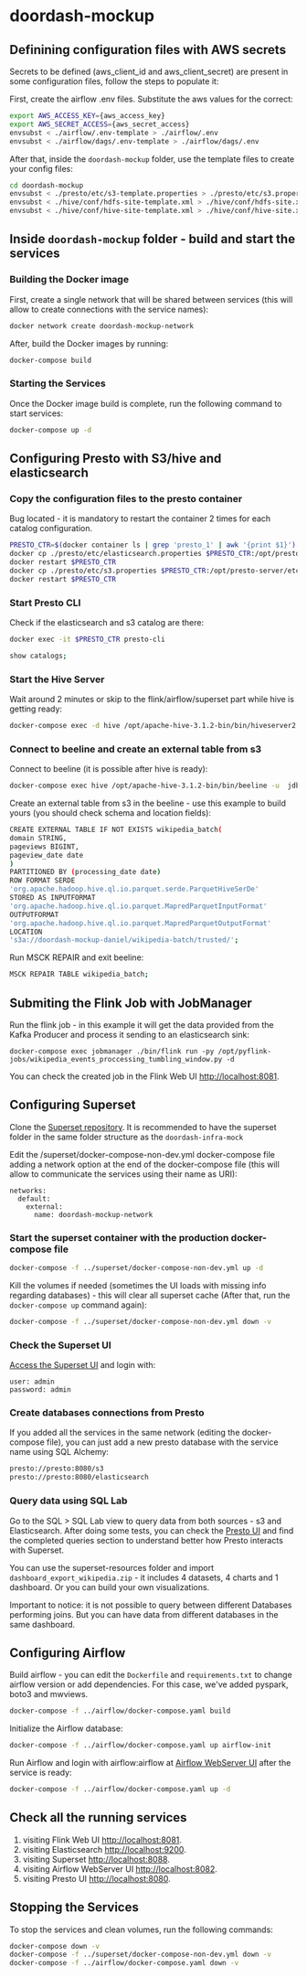 # doordash-mockup

## Definining configuration files with AWS secrets

Secrets to be defined (aws_client_id and aws_client_secret) are present in some configuration files, follow the steps to populate it:

First, create the airflow .env files. Substitute the aws values for the correct:
```bash
export AWS_ACCESS_KEY={aws_access_key}
export AWS_SECRET_ACCESS={aws_secret_access}
envsubst < ./airflow/.env-template > ./airflow/.env
envsubst < ./airflow/dags/.env-template > ./airflow/dags/.env
```

After that, inside the `doordash-mockup` folder, use the template files to create your config files:

```bash
cd doordash-mockup
envsubst < ./presto/etc/s3-template.properties > ./presto/etc/s3.properties
envsubst < ./hive/conf/hdfs-site-template.xml > ./hive/conf/hdfs-site.xml
envsubst < ./hive/conf/hive-site-template.xml > ./hive/conf/hive-site.xml
```

## Inside `doordash-mockup` folder - build and start the services

### Building the Docker image

First, create a single network that will be shared between services (this will allow to create connections with the service names):

```bash
docker network create doordash-mockup-network
```

After, build the Docker images by running:
```bash
docker-compose build
```

### Starting the Services

Once the Docker image build is complete, run the following command to start services:

```bash
docker-compose up -d
```

## Configuring Presto with S3/hive and elasticsearch

### Copy the configuration files to the presto container
Bug located - it is mandatory to restart the container 2 times for each catalog configuration.

```bash
PRESTO_CTR=$(docker container ls | grep 'presto_1' | awk '{print $1}')
docker cp ./presto/etc/elasticsearch.properties $PRESTO_CTR:/opt/presto-server/etc/catalog/elasticsearch.properties
docker restart $PRESTO_CTR
docker cp ./presto/etc/s3.properties $PRESTO_CTR:/opt/presto-server/etc/catalog/s3.properties
docker restart $PRESTO_CTR
```

### Start Presto CLI
Check if the elasticsearch and s3 catalog are there:

```bash
docker exec -it $PRESTO_CTR presto-cli
```

```bash
show catalogs;
```
### Start the Hive Server
Wait around 2 minutes or skip to the flink/airflow/superset part while hive is getting ready:

```bash
docker-compose exec -d hive /opt/apache-hive-3.1.2-bin/bin/hiveserver2
```

### Connect to beeline and create an external table from s3
Connect to beeline (it is possible after hive is ready):
```bash
docker-compose exec hive /opt/apache-hive-3.1.2-bin/bin/beeline -u  jdbc:hive2://localhost:10000
```

Create an external table from s3 in the beeline - use this example to build yours (you should check schema and location fields):
```bash
CREATE EXTERNAL TABLE IF NOT EXISTS wikipedia_batch(
domain STRING,
pageviews BIGINT,
pageview_date date
)
PARTITIONED BY (processing_date date)
ROW FORMAT SERDE
'org.apache.hadoop.hive.ql.io.parquet.serde.ParquetHiveSerDe'
STORED AS INPUTFORMAT
'org.apache.hadoop.hive.ql.io.parquet.MapredParquetInputFormat'
OUTPUTFORMAT
'org.apache.hadoop.hive.ql.io.parquet.MapredParquetOutputFormat'
LOCATION
's3a://doordash-mockup-daniel/wikipedia-batch/trusted/';
```

Run MSCK REPAIR and exit beeline:

```bash
MSCK REPAIR TABLE wikipedia_batch;
```

## Submiting the Flink Job with JobManager

Run the flink job - in this example it will get the data provided from the Kafka Producer and process it sending to an elasticsearch sink:

```shell script
docker-compose exec jobmanager ./bin/flink run -py /opt/pyflink-jobs/wikipedia_events_proccessing_tumbling_window.py -d
```
You can check the created job in the Flink Web UI [http://localhost:8081](http://localhost:8081).
## Configuring Superset
Clone the [Superset repository](https://github.com/apache/superset). It is recommended to have the superset folder in the same folder structure as the `doordash-infra-mock`

Edit the /superset/docker-compose-non-dev.yml docker-compose file adding a network option at the end of the docker-compose file (this will allow to communicate the services using their name as URI):
```
networks: 
  default: 
    external: 
      name: doordash-mockup-network
```

### Start the superset container with the production docker-compose file
```bash
docker-compose -f ../superset/docker-compose-non-dev.yml up -d
```

Kill the volumes if needed (sometimes the UI loads with missing info regarding databases) - this will clear all superset cache (After that, run the `docker-compose up` command again):
```bash
docker-compose -f ../superset/docker-compose-non-dev.yml down -v
```
### Check the Superset UI

 [Access the Superset UI](http://localhost:8088) and login with:
```
user: admin
password: admin
```
### Create databases connections from Presto

If you added all the services in the same network (editing the docker-compose file), you can just add a new presto database with the service name using SQL Alchemy:

```bash
presto://presto:8080/s3
presto://presto:8080/elasticsearch
```

### Query data using SQL Lab
Go to the SQL > SQL Lab view to query data from both sources - s3 and Elasticsearch. After doing some tests, you can check the [Presto UI](http://localhost:8080) and find the completed queries section to understand better how Presto interacts with Superset.

You can use the superset-resources folder and import `dashboard_export_wikipedia.zip` - it includes 4 datasets, 4 charts and 1 dashboard. Or you can build your own visualizations.

Important to notice: it is not possible to query between different Databases performing joins. But you can have data from different databases in the same dashboard.

## Configuring Airflow

Build airflow - you can edit the `Dockerfile` and `requirements.txt` to change airflow version or add dependencies. For this case, we've added pyspark, boto3 and mwviews.
```bash
docker-compose -f ../airflow/docker-compose.yaml build
```

Initialize the Airflow database:
```bash
docker-compose -f ../airflow/docker-compose.yaml up airflow-init
```

Run Airflow and login with airflow:airflow at [Airflow WebServer UI](http://localhost:8082) after the service is ready:
```bash
docker-compose -f ../airflow/docker-compose.yaml up -d
```

## Check all the running services

1. visiting Flink Web UI [http://localhost:8081](http://localhost:8081).
2. visiting Elasticsearch [http://localhost:9200](http://localhost:9200).
3. visiting Superset [http://localhost:8088](http://localhost:8088).
4. visiting Airflow WebServer UI [http://localhost:8082](http://localhost:8082).
5. visiting Presto UI [http://localhost:8080](http://localhost:8080).

## Stopping the Services

To stop the services and clean volumes, run the following commands:

```bash
docker-compose down -v
docker-compose -f ../superset/docker-compose-non-dev.yml down -v
docker-compose -f ../airflow/docker-compose.yaml down -v
```
